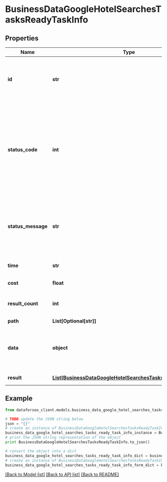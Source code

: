 # BusinessDataGoogleHotelSearchesTasksReadyTaskInfo


## Properties

Name | Type | Description | Notes
------------ | ------------- | ------------- | -------------
**id** | **str** | task identifier unique task identifier in our system in the UUID format | [optional] 
**status_code** | **int** | status code of the task generated by DataForSEO, can be within the following range: 10000-60000 you can find the full list of the response codes here | [optional] 
**status_message** | **str** | informational message of the task you can find the full list of general informational messages here | [optional] 
**time** | **str** | execution time, seconds | [optional] 
**cost** | **float** | total tasks cost, USD | [optional] 
**result_count** | **int** | number of elements in the result array | [optional] 
**path** | **List[Optional[str]]** | URL path | [optional] 
**data** | **object** | contains the same parameters that you specified in the POST request | [optional] 
**result** | [**List[BusinessDataGoogleHotelSearchesTasksReadyResultInfo]**](BusinessDataGoogleHotelSearchesTasksReadyResultInfo.md) | array of results | [optional] 

## Example

```python
from dataforseo_client.models.business_data_google_hotel_searches_tasks_ready_task_info import BusinessDataGoogleHotelSearchesTasksReadyTaskInfo

# TODO update the JSON string below
json = "{}"
# create an instance of BusinessDataGoogleHotelSearchesTasksReadyTaskInfo from a JSON string
business_data_google_hotel_searches_tasks_ready_task_info_instance = BusinessDataGoogleHotelSearchesTasksReadyTaskInfo.from_json(json)
# print the JSON string representation of the object
print BusinessDataGoogleHotelSearchesTasksReadyTaskInfo.to_json()

# convert the object into a dict
business_data_google_hotel_searches_tasks_ready_task_info_dict = business_data_google_hotel_searches_tasks_ready_task_info_instance.to_dict()
# create an instance of BusinessDataGoogleHotelSearchesTasksReadyTaskInfo from a dict
business_data_google_hotel_searches_tasks_ready_task_info_form_dict = business_data_google_hotel_searches_tasks_ready_task_info.from_dict(business_data_google_hotel_searches_tasks_ready_task_info_dict)
```
[[Back to Model list]](../README.md#documentation-for-models) [[Back to API list]](../README.md#documentation-for-api-endpoints) [[Back to README]](../README.md)


